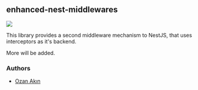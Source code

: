 ## enhanced-nest-middlewares

<img src="https://img.shields.io/npm/v/enhanced-nest-middlewares">

This library provides a second middleware mechanism to NestJS, that uses interceptors as it's backend.

More will be added.

### Authors

- [Ozan Akın](https://github.com/oznakn)
